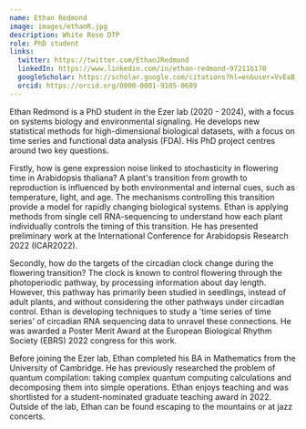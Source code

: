 ```yaml
---
name: Ethan Redmond
image: images/ethanR.jpg
description: White Rose DTP
role: PhD student
links:
  twitter: https://twitter.com/EthanJRedmond
  linkedIn: https://www.linkedin.com/in/ethan-redmond-97211b170
  googleScholar: https://scholar.google.com/citations?hl=en&user=VvEaB_oAAAAJ
  orcid: https://orcid.org/0000-0001-9105-0609
---
```


Ethan Redmond is a PhD student in the Ezer lab (2020 - 2024), with a focus on systems biology and environmental signaling. He develops new statistical methods for high-dimensional biological datasets, with a focus on time series and functional data analysis (FDA). His PhD project centres around two key questions.

Firstly, how is gene expression noise linked to stochasticity in flowering time in Arabidopsis thaliana? A plant's transition from growth to reproduction is influenced by both environmental and internal cues, such as temperature, light, and age. The mechanisms controlling this transition provide a model for rapidly changing biological systems. Ethan is applying methods from single cell RNA-sequencing to understand how each plant individually controls the timing of this transition. He has presented preliminary work at the International Conference for Arabidopsis Research 2022 (ICAR2022).

Secondly, how do the targets of the circadian clock change during the flowering transition? The clock is known to control flowering through the photoperiodic pathway, by processing information about day length. However, this pathway has primarily been studied in seedlings, instead of adult plants, and without considering the other pathways under circadian control. Ethan is developing techniques to study a 'time series of time series' of circadian RNA sequencing data to unravel these connections. He was awarded a Poster Merit Award at the European Biological Rhythm Society (EBRS) 2022 congress for this work.

Before joining the Ezer lab, Ethan completed his BA in Mathematics from the University of Cambridge. He has previously researched the problem of quantum compilation: taking complex quantum computing calculations and decomposing them into simple operations. Ethan enjoys teaching and was shortlisted for a student-nominated graduate teaching award in 2022. Outside of the lab, Ethan can be found escaping to the mountains or at jazz concerts.

